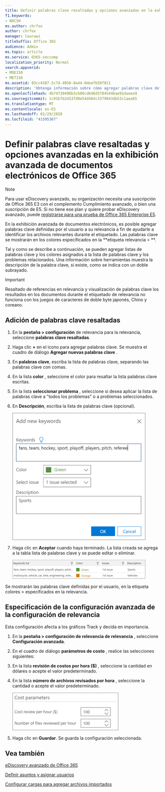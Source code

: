 ```yaml
---
title: Definir palabras clave resaltadas y opciones avanzadas en la exhibición avanzada de documentos electrónicos de Office 365
f1.keywords:
- NOCSH
ms.author: chrfox
author: chrfox
manager: laurawi
titleSuffix: Office 365
audience: Admin
ms.topic: article
ms.service: O365-seccomp
localization_priority: Normal
search.appverid:
- MOE150
- MET150
ms.assetid: 03cc4387-2c7d-4058-8a44-0deefb58f011
description: 'Obtenga información sobre cómo agregar palabras clave definidas por el usuario a relevancia para ayudarle a identificar los archivos relevantes mientras se etiquetan en Office 365 Advanced eDiscovery y para especificar los parámetros de costo.  '
ms.openlocfilehash: 4b74730498b3cb08cd646d57845446ae91daeee9
ms.sourcegitcommit: 1c91b7b24537d0e54d484c3379043db53c1aea65
ms.translationtype: MT
ms.contentlocale: es-ES
ms.lasthandoff: 01/29/2020
ms.locfileid: "41595367"
---
```

# <a name="define-highlighted-keywords-and-advanced-options-in-office-365-advanced-ediscovery"></a>Definir palabras clave resaltadas y opciones avanzadas en la exhibición avanzada de documentos electrónicos de Office 365

> [!NOTE]
> Para usar eDiscovery avanzado, su organización necesita una suscripción de Office 365 E3 con el complemento Cumplimiento avanzado, o bien una suscripción de E5. Si no tiene ese plan y quiere probar eDiscovery avanzado, puede [registrarse para una prueba de Office 365 Enterprise E5](https://go.microsoft.com/fwlink/p/?LinkID=698279). 
  
En la exhibición avanzada de documentos electrónicos, es posible agregar palabras clave definidas por el usuario a su relevancia a fin de ayudarle a identificar los archivos relevantes durante el etiquetado. Las palabras clave se mostrarán en los colores especificados en la **etiqueta relevancia \> **. 
  
Tal y como se describe a continuación, se pueden agregar listas de palabras clave y los colores asignados a la lista de palabras clave y los problemas relacionados. Una información sobre herramientas muestra la descripción de la palabra clave, si existe, como se indica con un doble subrayado.
  
> [!IMPORTANT]
> Resaltado de referencias en relevancia y visualización de palabras clave los resultados en los documentos durante el etiquetado de relevancia no funciona con los juegos de caracteres de doble byte japonés, Chino y coreano. 
  
## <a name="adding-highlighted-keywords"></a>Adición de palabras clave resaltadas

1. En la **pestaña \> configuración** de relevancia para la relevancia, seleccione **palabras clave resaltadas**.
    
2. Haga clic **+** en el icono para agregar palabras clave. Se muestra el cuadro de diálogo **Agregar nuevas palabras clave** . 
    
3. En **palabras clave**, escriba la lista de palabras clave, separando las palabras clave con comas. 
    
4. En la lista **color** , seleccione el color para resaltar la lista palabras clave escritas. 
    
5. En la lista **seleccionar problema** , seleccione si desea aplicar la lista de palabras clave a "todos los problemas" o a problemas seleccionados. 
    
6. En **Descripción**, escriba la lista de palabras clave (opcional).
    
    ![Agregar nuevas palabras clave](media/1683a71f-0875-48fc-b4ef-01f3b0e8e8e9.png)
  
7. Haga clic en **Aceptar** cuando haya terminado. La lista creada se agrega a la tabla lista de palabras clave y se puede editar o eliminar. 
    
    ![Lista de palabras clave de configuración de relevancia](media/a05d5ec0-8bde-470d-97e2-456b169281d6.png)
  
Se mostrarán las palabras clave definidas por el usuario, en la etiqueta colores \> especificados en la relevancia. 
  
## <a name="specifying-relevance-setup-advanced-settings"></a>Especificación de la configuración avanzada de la configuración de relevancia

Esta configuración afecta a los gráficos Track y decida en importancia.
  
1. En la **pestaña \> configuración de relevancia de relevancia** , seleccione **Configuración avanzada**.
    
2. En el cuadro de diálogo **parámetros de costo** , realice las selecciones siguientes: 
    
1. En la lista **revisión de costos por hora ($)** , seleccione la cantidad en dólares o acepte el valor predeterminado. 
    
2. En la lista **número de archivos revisados por hora** , seleccione la cantidad o acepte el valor predeterminado. 
    
    ![Parámetros de costo de configuración de relevancia](media/bab7b5b7-6297-4e7c-b0a6-ba5aa8b21787.png)
  
3. Haga clic en **Guardar**. Se guarda la configuración seleccionada.
    
## <a name="see-also"></a>Vea también

[eDiscovery avanzado de Office 365](office-365-advanced-ediscovery.md)
  
[Definir asuntos y asignar usuarios](define-issues-and-assign-users.md)
  
[Configurar cargas para agregar archivos importados](set-up-loads-to-add-imported-files.md)

